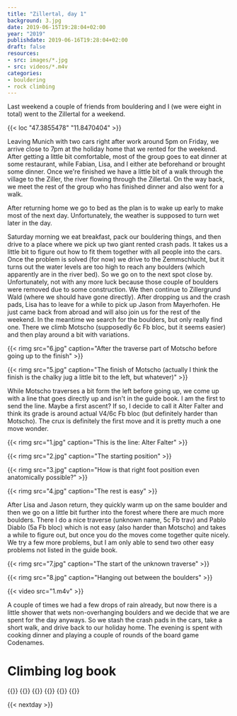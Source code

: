 ```yaml
---
title: "Zillertal, day 1"
background: 3.jpg
date: 2019-06-15T19:28:04+02:00
year: "2019"
publishdate: 2019-06-16T19:28:04+02:00
draft: false
resources:
- src: images/*.jpg
- src: videos/*.m4v
categories:
- bouldering
- rock climbing
---
```


Last weekend a couple of friends from bouldering and I (we were eight in total)
went to the Zillertal for a weekend.

{{< loc "47.3855478" "11.8470404" >}}

Leaving Munich with two cars right after work around 5pm on Friday, we arrive
close to 7pm at the holiday home that we rented for the weekend. After getting
a little bit comfortable, most of the group goes to eat dinner at some
restaurant, while Fabian, Lisa, and I either ate beforehand or brought some
dinner. Once we're finished we have a little bit of a walk through the village
to the Ziller, the river flowing through the Zillertal. On the way back, we meet
the rest of the group who has finished dinner and also went for a walk.

After returning home we go to bed as the plan is to wake up early to make most
of the next day. Unfortunately, the weather is supposed to turn wet later in the
day.

Saturday morning we eat breakfast, pack our bouldering things, and then drive to
a place where we pick up two giant rented crash pads. It takes us a little bit
to figure out how to fit them together with all people into the cars. Once the
problem is solved (for now) we drive to the Zemmschlucht, but it turns out the
water levels are too high to reach any boulders (which apparently are in the
river bed). So we go on to the next spot close by. Unfortunately, not with any
more luck because those couple of boulders were removed due to some
construction. We then continue to Zillergrund Wald (where we should have gone
directly). After dropping us and the crash pads, Lisa has to leave for a while
to pick up Jason from Mayerhofen. He just came back from abroad and will also
join us for the rest of the weekend. In the meantime we search for the boulders,
but only really find one. There we climb Motscho (supposedly 6c Fb bloc, but it
seems easier) and then play around a bit with variations.

{{< rimg src="6.jpg" caption="After the traverse part of Motscho before going up to the finish" >}}

{{< rimg src="5.jpg" caption="The finish of Motscho (actually I think the finish is the chalky jug a little bit to the left, but whatever)" >}}

 While Motscho traverses a bit form the left before going up, we come up with
a line that goes directly up and isn't in the guide book. I am the first to send
the line. Maybe a first ascent? If so, I decide to call it Alter Falter and
think its grade is around actual V4/6c Fb bloc (but definitely harder than
Motscho). The crux is definitely the first move and it is pretty much a one move
wonder.

{{< rimg src="1.jpg" caption="This is the line: Alter Falter" >}}

{{< rimg src="2.jpg" caption="The starting position" >}}

{{< rimg src="3.jpg" caption="How is that right foot position even anatomically possible?" >}}

{{< rimg src="4.jpg" caption="The rest is easy" >}}

 After Lisa and Jason return, they quickly warm up on the same boulder and then
we go on a little bit further into the forest where there are much more
boulders. There I do a nice traverse (unknown name, 5c Fb trav) and Pablo Diablo
(5a Fb bloc) which is not easy (also harder than Motscho) and takes a while to
figure out, but once you do the moves come together quite nicely. We try a few
more problems, but I am only able to send two other easy problems not listed in
the guide book.

{{< rimg src="7.jpg" caption="The start of the unknown traverse" >}}

{{< rimg src="8.jpg" caption="Hanging out between the boulders" >}}

{{< video src="1.m4v" >}}

A couple of times we had a few drops of rain already, but now there is a little
shower that wets non-overhanging boulders and we decide that we are spent for
the day anyways. So we stash the crash pads in the cars, take a short walk, and
drive back to our holiday home. The evening is spent with cooking dinner and
playing a couple of rounds of the board game Codenames.

# Climbing log book

{{<climbs>}}
{{<climb name="Motscho" grade="Fb bloc 6c">}}
{{<climb name="Alter Falter" grade="Fb bloc 6c/V4" style="fa">}}
{{<climb name="Unknown traverse" grade="Fb trav 5c" style="flash">}}
{{<climb name="Pablo Diablo" grade="Fb bloc 5a">}}
{{</climbs>}}

{{< nextday >}}
